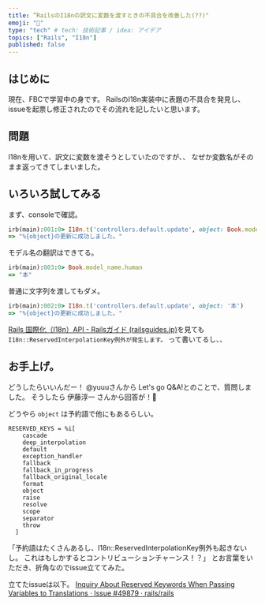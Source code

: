 ```yaml
---
title: ”RailsのI18nの訳文に変数を渡すときの不具合を改善した(??)"
emoji: "🫡"
type: "tech" # tech: 技術記事 / idea: アイデア
topics: ["Rails", "I18n"]
published: false
---
```

## はじめに
現在、FBCで学習中の身です。
RailsのI18n実装中に表題の不具合を発見し、issueを起票し修正されたのでその流れを記したいと思います。

## 問題
I18nを用いて、訳文に変数を渡そうとしていたのですが、、
なぜか変数名がそのまま返ってきてしまいました。

## いろいろ試してみる
まず、consoleで確認。
```ruby
irb(main):001:0> I18n.t('controllers.default.update', object: Book.model_name.human)
=> "%{object}の更新に成功しました。"
```

モデル名の翻訳はできてる。
```ruby
irb(main):003:0> Book.model_name.human
=> "本"
```

普通に文字列を渡してもダメ。
```ruby
irb(main):002:0> I18n.t('controllers.default.update', object: '本')
=> "%{object}の更新に成功しました。"
```

[Rails 国際化（I18n）API - Railsガイド (railsguides.jp)](https://railsguides.jp/i18n.html#%E8%A8%B3%E6%96%87%E3%81%AB%E5%A4%89%E6%95%B0%E3%82%92%E6%B8%A1%E3%81%99)を見ても`I18n::ReservedInterpolationKey例外が発生します。` って書いてるし、、

## お手上げ。
どうしたらいいんだー！
@yuuuさんから Let's go Q&A!とのことで、質問しました。
そうしたら 伊藤淳一 さんから回答が！👀

どうやら `object` は予約語で他にもあるらしい。
```
RESERVED_KEYS = %i[
    cascade
    deep_interpolation
    default
    exception_handler
    fallback
    fallback_in_progress
    fallback_original_locale
    format
    object
    raise
    resolve
    scope
    separator
    throw
  ]
```

「予約語はたくさんあるし、I18n::ReservedInterpolationKey例外も起きないし。
これはもしかするとコントリビューションチャーンス！？」
とお言葉をいただき、折角なのでissue立ててみた。

立てたissueは以下。
[Inquiry About Reserved Keywords When Passing Variables to Translations · Issue #49879 · rails/rails](https://github.com/rails/rails/issues/49879)
